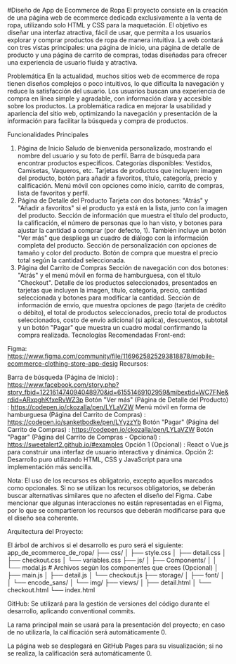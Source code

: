 #Diseño de App de Ecommerce de Ropa
El proyecto consiste en la creación de una página web de ecommerce dedicada exclusivamente a la venta de ropa, utilizando solo HTML y CSS para la maquetación. El objetivo es diseñar una interfaz atractiva, fácil de usar, que permita a los usuarios explorar y comprar productos de ropa de manera intuitiva. La web contará con tres vistas principales: una página de inicio, una página de detalle de producto y una página de carrito de compras, todas diseñadas para ofrecer una experiencia de usuario fluida y atractiva.



Problemática
En la actualidad, muchos sitios web de ecommerce de ropa tienen diseños complejos o poco intuitivos, lo que dificulta la navegación y reduce la satisfacción del usuario. Los usuarios buscan una experiencia de compra en línea simple y agradable, con información clara y accesible sobre los productos. La problemática radica en mejorar la usabilidad y apariencia del sitio web, optimizando la navegación y presentación de la información para facilitar la búsqueda y compra de productos.



Funcionalidades Principales
1. Página de Inicio
Saludo de bienvenida personalizado, mostrando el nombre del usuario y su foto de perfil.
Barra de búsqueda para encontrar productos específicos.
Categorías disponibles: Vestidos, Camisetas, Vaqueros, etc.
Tarjetas de productos que incluyen: imagen del producto, botón para añadir a favoritos, título, categoría, precio y calificación.
Menú móvil con opciones como inicio, carrito de compras, lista de favoritos y perfil.
2. Página de Detalle del Producto
Tarjeta con dos botones: "Atrás" y "Añadir a favoritos" si el producto ya está en la lista, junto con la imagen del producto.
Sección de información que muestra el título del producto, la calificación, el número de personas que lo han visto, y botones para ajustar la cantidad a comprar (por defecto, 1). También incluye un botón "Ver más" que despliega un cuadro de diálogo con la información completa del producto.
Sección de personalización con opciones de tamaño y color del producto.
Botón de compra que muestra el precio total según la cantidad seleccionada.
3. Página del Carrito de Compras
Sección de navegación con dos botones: "Atrás" y el menú móvil en forma de hamburguesa, con el título "Checkout".
Detalle de los productos seleccionados, presentados en tarjetas que incluyen la imagen, título, categoría, precio, cantidad seleccionada y botones para modificar la cantidad.
Sección de información de envío, que muestra opciones de pago (tarjeta de crédito o débito), el total de productos seleccionados, precio total de productos seleccionados, costo de envío adicional (si aplica), descuentos, subtotal y un botón "Pagar" que muestra un cuadro modal confirmando la compra realizada.
Tecnologías Recomendadas
Front-end: 

Figma: https://www.figma.com/community/file/1169625825293818878/mobile-ecommerce-clothing-store-app-desig
Recursos:

Barra de búsqueda (Página de Inicio) : https://www.facebook.com/story.php?story_fbid=122161474094048970&id=61551469102959&mibextid=WC7FNe&rdid=ARxpghKfxeRvWZ3p
Botón "Ver más" (Página de Detalle del Producto) : https://codepen.io/ckozalla/pen/LYLaVZW
Menú móvil en forma de hamburguesa (Página del Carrito de Compras) : https://codepen.io/sanketbodke/pen/LYyzzYb
Botón "Pagar" (Página del Carrito de Compras) :  https://codepen.io/ckozalla/pen/LYLaVZW
Botón "Pagar" (Página del Carrito de Compras - Opcional) : https://sweetalert2.github.io/#examples
Opción 1 (Opcional) : React o Vue.js para construir una interfaz de usuario interactiva y dinámica.
Opción 2: Desarrollo puro utilizando HTML, CSS y JavaScript para una implementación más sencilla.


Nota: El uso de los recursos es obligatorio, excepto aquellos marcados como opcionales. Si no se utilizan los recursos obligatorios, se deberán buscar alternativas similares que no afecten el diseño del Figma. Cabe mencionar que algunas interacciones no están representadas en el Figma, por lo que se compartieron los recursos que deberán modificarse para que el diseño sea coherente.



Arquitectura del Proyecto: 

El árbol de archivos si el desarrollo es puro será el siguiente:
app_de_ecommerce_de_ropa/
├── css/
│ ├── style.css
│ ├── detail.css
│ ├── checkout.css
│ └── variables.css
├── js/
│ ├── Components/
│ │ └── modal.js # Archivos según los componentes que crees (Opcional)
│ ├── main.js
│ ├── detail.js
│ └── checkout.js
├── storage/
│ ├── font/
│ │ └── encode_sans/
│ └── img/
├── views/
│ ├── detail.html
│ └── checkout.html
└── index.html


GitHub: Se utilizará para la gestión de versiones del código durante el desarrollo, aplicando conventional commits.


La rama principal main se usará para la presentación del proyecto; en caso de no utilizarla, la calificación será automáticamente 0.


La página web se desplegará en GitHub Pages para su visualización; si no se realiza, la calificación será automáticamente 0.
